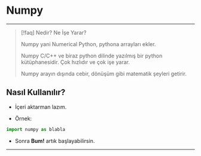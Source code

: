 # Numpy

---

> [!faq] Nedir? Ne İşe Yarar?
>
> Numpy yani Numerical Python, pythona arrayları ekler.
>
> Numpy C/C++ ve biraz python dilinde yazılmış bir python kütüphanesidir.
> Çok hızlıdır ve çok işe yarar.
>
> Numpy arayın dışında cebir, dönüşüm gibi matematik şeyleri getirir.

## Nasıl Kullanılır?

- İçeri aktarman lazım.

- Örnek:

```python Code
import numpy as blabla
```

- Sonra **Bum!** artık başlayabilirsin.

---
